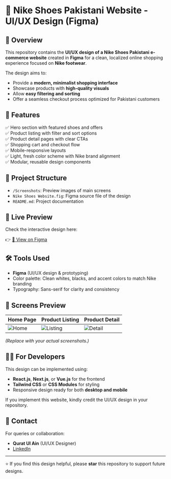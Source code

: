 # 👟 Nike Shoes Pakistani Website - UI/UX Design (Figma)

## 📌 Overview

This repository contains the **UI/UX design of a Nike Shoes Pakistani e-commerce website** created in **Figma** for a clean, localized online shopping experience focused on **Nike footwear**.

The design aims to:
- Provide a **modern, minimalist shopping interface**
- Showcase products with **high-quality visuals**
- Allow **easy filtering and sorting**
- Offer a seamless checkout process optimized for Pakistani customers

## 🎨 Features

✅ Hero section with featured shoes and offers  
✅ Product listing with filter and sort options  
✅ Product detail pages with clear CTAs  
✅ Shopping cart and checkout flow  
✅ Mobile-responsive layouts  
✅ Light, fresh color scheme with Nike brand alignment  
✅ Modular, reusable design components

## 📂 Project Structure

- `/Screenshots`: Preview images of main screens  
- `Nike Shoes Website.fig`: Figma source file of the design  
- `README.md`: Project documentation

## 🚀 Live Preview

Check the interactive design here:

👉 [🔗 View on Figma](https://www.figma.com/proto/FXQadsNbutgvg9tBgxlc8L/Nike-Shoes-Pakistani-website?t=v2jQrIn0vVRJE0Bu-1)

## 🛠️ Tools Used

- **Figma** (UI/UX design & prototyping)
- Color palette: Clean whites, blacks, and accent colors to match Nike branding
- Typography: Sans-serif for clarity and consistency

## 📸 Screens Preview

| Home Page | Product Listing | Product Detail |
|-----------|----------------|----------------|
| ![Home](screenshots/home.png) | ![Listing](screenshots/listing.png) | ![Detail](screenshots/detail.png) |

*(Replace with your actual screenshots.)*

## 👩‍💻 For Developers

This design can be implemented using:
- **React.js**, **Next.js**, or **Vue.js** for the frontend
- **Tailwind CSS** or **CSS Modules** for styling
- Responsive design ready for both **desktop and mobile**

If you implement this website, kindly credit the UI/UX design in your repository.

## 📧 Contact

For queries or collaboration:
- **Qurat Ul Ain** (UI/UX Designer)
- [LinkedIn](https://www.linkedin.com/in/qurat-ul-ain-30480323b)

---

⭐ If you find this design helpful, please **star** this repository to support future designs.
